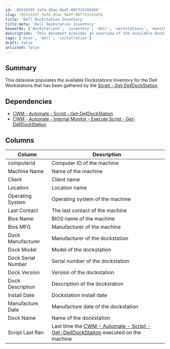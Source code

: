 ```yaml
---
id: '8551929f-3af4-45ac-9edf-00f733193d56'
slug: /8551929f-3af4-45ac-9edf-00f733193d56
title: 'Dell Dockstation Inventory'
title_meta: 'Dell Dockstation Inventory'
keywords: ['dockstations', 'inventory', 'dell', 'workstations', 'monitoring']
description: 'This document provides an overview of the available Dockstations Inventory for Dell Workstations, including details on dependencies, columns, and descriptions gathered by the Get-DellDockStation script.'
tags: ['bios', 'dell', 'installation']
draft: false
unlisted: false
---
```


## Summary

This dataview populates the available Dockstations Inventory for the Dell Workstations that has been gathered by the [Script - Get-DellDockStation](/docs/910bdf04-c4ab-413d-a1a6-aafcd6d583d0).

## Dependencies

- [CWM - Automate - Script - Get-DellDockStation](/docs/910bdf04-c4ab-413d-a1a6-aafcd6d583d0)
- [CWM - Automate - Internal Monitor - Execute Script - Get-DellDockStation](/docs/131057f0-24aa-418c-90f7-b0f316a5b9a8)

## Columns

| Column               | Description                                        |
|---------------------|----------------------------------------------------|
| computerid          | Computer ID of the machine                         |
| Machine Name        | Name of the machine                                |
| Client              | Client name                                        |
| Location            | Location name                                      |
| Operating System    | Operating system of the machine                    |
| Last Contact        | The last contact of the machine                    |
| Bios Name           | BIOS name of the machine                           |
| Bios MFG            | Manufacturer of the machine                        |
| Dock Manufacturer    | Manufacturer of the dockstation                    |
| Dock Model          | Model of the dockstation                            |
| Dock Serial Number   | Serial number of the dockstation                   |
| Dock Version        | Version of the dockstation                          |
| Dock Description     | Description of the dockstation                      |
| Install Date        | Dockstation install date                           |
| Manufacture Date    | Manufacture date of the dockstation                |
| Dock Name           | Name of the dockstation                            |
| Script Last Ran     | Last time the [CWM - Automate - Script - Get-DellDockStation](/docs/910bdf04-c4ab-413d-a1a6-aafcd6d583d0) executed on the machine |
